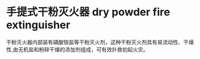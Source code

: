 # 手提式干粉灭火器 dry powder fire extinguisher
干粉灭火器内部装有磷酸铵盐等干粉灭火剂，这种干粉灭火剂具有易流动性、干燥性,由无机盐和粉碎干燥的添加剂组成，可有效扑救初起火灾。

